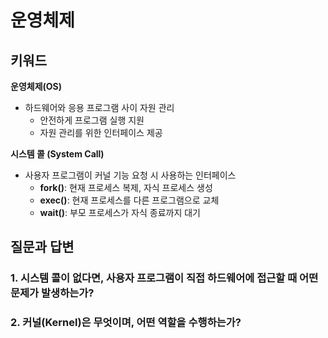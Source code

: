 # 운영체제

## 키워드

**운영체제(OS)**

- 하드웨어와 응용 프로그램 사이 자원 관리
  - 안전하게 프로그램 실행 지원
  - 자원 관리를 위한 인터페이스 제공

**시스템 콜 (System Call)**

- 사용자 프로그램이 커널 기능 요청 시 사용하는 인터페이스
  - **fork()**: 현재 프로세스 복제, 자식 프로세스 생성
  - **exec()**: 현재 프로세스를 다른 프로그램으로 교체
  - **wait()**: 부모 프로세스가 자식 종료까지 대기

## 질문과 답변

### 1. 시스템 콜이 없다면, 사용자 프로그램이 직접 하드웨어에 접근할 때 어떤 문제가 발생하는가?

### 2. 커널(Kernel)은 무엇이며, 어떤 역할을 수행하는가?
